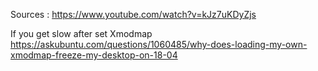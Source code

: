 Sources :
https://www.youtube.com/watch?v=kJz7uKDyZjs

If you get slow after set Xmodmap
https://askubuntu.com/questions/1060485/why-does-loading-my-own-xmodmap-freeze-my-desktop-on-18-04
